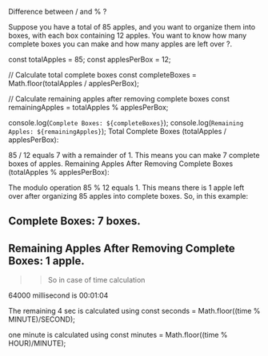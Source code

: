 Difference between / and % ?

Suppose you have a total of 85 apples, and you want to organize them into boxes, with each box containing 12 apples. You want to know how many complete boxes you can make and how many apples are left over ?.


const totalApples = 85;
const applesPerBox = 12;

// Calculate total complete boxes
const completeBoxes = Math.floor(totalApples / applesPerBox);

// Calculate remaining apples after removing complete boxes
const remainingApples = totalApples % applesPerBox;

console.log(`Complete Boxes: ${completeBoxes}`);
console.log(`Remaining Apples: ${remainingApples}`);
Total Complete Boxes (totalApples / applesPerBox):

85 / 12 equals 7 with a remainder of 1. This means you can make 7 complete boxes of apples.
Remaining Apples After Removing Complete Boxes (totalApples % applesPerBox):

The modulo operation 85 % 12 equals 1. This means there is 1 apple left over after organizing 85 apples into complete boxes.
So, in this example:

## Complete Boxes: 7 boxes.
## Remaining Apples After Removing Complete Boxes: 1 apple.


>> So in case of time calculation

64000 millisecond is 00:01:04

The remaining 4 sec is calculated using
    const seconds = Math.floor((time % MINUTE)/SECOND);

one minute is calculated using
    const minutes = Math.floor((time % HOUR)/MINUTE);